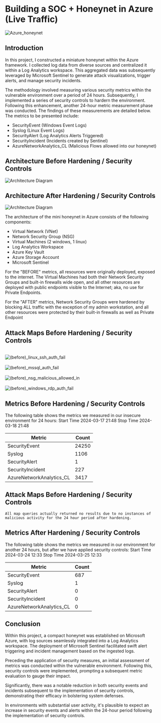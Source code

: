 # Building a SOC + Honeynet in Azure (Live Traffic)
![Azure_honeynet](https://github.com/mbekesithole/Azure-SOC/assets/35656656/a67b9edc-8f29-4b23-a293-7bd6e273d3b7)


## Introduction
In this project, I constructed a miniature honeynet within the Azure framework. I collected log data from diverse sources and centralized it within a Log Analytics workspace. This aggregated data was subsequently leveraged by Microsoft Sentinel to generate attack visualizations, trigger alerts, and manage security incidents.

The methodology involved measuring various security metrics within the vulnerable environment over a period of 24 hours. Subsequently, I implemented a series of security controls to hardern the environment. Following this enhancement, another 24-hour metric measurement phase was conducted. The findings of these measurements are detailed below. The metrics to be presented include:
- SecurityEvent (Windows Event Logs)
- Syslog (Linux Event Logs)
- SecurityAlert (Log Analytics Alerts Triggered)
- SecurityIncident (Incidents created by Sentinel)
- AzureNetworkAnalytics_CL (Malicious Flows allowed into our honeynet)

## Architecture Before Hardening / Security Controls
![Architecture Diagram](https://i.imgur.com/aBDwnKb.jpg)

## Architecture After Hardening / Security Controls
![Architecture Diagram](https://i.imgur.com/YQNa9Pp.jpg)

The architecture of the mini honeynet in Azure consists of the following components:

- Virtual Network (VNet)
- Network Security Group (NSG)
- Virtual Machines (2 windows, 1 linux)
- Log Analytics Workspace
- Azure Key Vault
- Azure Storage Account
- Microsoft Sentinel

For the "BEFORE" metrics, all resources were originally deployed, exposed to the internet. The Virtual Machines had both their Network Security Groups and built-in firewalls wide open, and all other resources are deployed with public endpoints visible to the Internet; aka, no use for Private Endpoints.

For the "AFTER" metrics, Network Security Groups were hardened by blocking ALL traffic with the exception of my admin workstation, and all other resources were protected by their built-in firewalls as well as Private Endpoint

## Attack Maps Before Hardening / Security Controls
<br>![(before)_linux_ssh_auth_fail](https://github.com/mbekesithole/Azure-SOC/assets/35656656/99dfbf16-5631-4dd0-a538-dd45d882972a)<br>
<br>![(before)_mssql_auth_fail](https://github.com/mbekesithole/Azure-SOC/assets/35656656/2306e18d-b1be-4e41-9811-6a5cb1db41da)<br>
<br>![(before)_nsg_malicious_allowed_in](https://github.com/mbekesithole/Azure-SOC/assets/35656656/7a57490d-6170-44a9-bc9f-ddbd79a87768)<br>
<br>![(before)_windows_rdp_auth_fail](https://github.com/mbekesithole/Azure-SOC/assets/35656656/a0505ad9-1bfd-4076-83ee-0cfdf08543bb)<br>


## Metrics Before Hardening / Security Controls

The following table shows the metrics we measured in our insecure environment for 24 hours:
Start Time 2024-03-17 21:48
Stop Time 2024-03-18 21:48

| Metric                   | Count
| ------------------------ | -----
| SecurityEvent            | 24250  
| Syslog                   | 1106
| SecurityAlert            | 1
| SecurityIncident         | 227
| AzureNetworkAnalytics_CL | 3417

## Attack Maps Before Hardening / Security Controls

```All map queries actually returned no results due to no instances of malicious activity for the 24 hour period after hardening.```

## Metrics After Hardening / Security Controls

The following table shows the metrics we measured in our environment for another 24 hours, but after we have applied security controls:
Start Time 2024-03-24 12:33
Stop Time	2024-03-25 12:33

| Metric                   | Count
| ------------------------ | -----
| SecurityEvent            | 687
| Syslog                   | 1
| SecurityAlert            | 0
| SecurityIncident         | 0
| AzureNetworkAnalytics_CL | 0

## Conclusion
Within this project, a compact honeynet was established on Microsoft Azure, with log sources seamlessly integrated into a Log Analytics workspace. The deployment of Microsoft Sentinel facilitated swift alert triggering and incident management based on the ingested logs.

Preceding the application of security measures, an initial assessment of metrics was conducted within the vulnerable environment. Following this, security controls were implemented, prompting a subsequent metric evaluation to gauge their impact.

Significantly, there was a notable reduction in both security events and incidents subsequent to the implementation of security controls, demonstrating their efficacy in bolstering system defenses.

In environments with substantial user activity, it's plausible to expect an increase in security events and alerts within the 24-hour period following the implementation of security controls.
